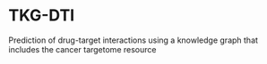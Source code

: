 # TKG-DTI
Prediction of drug-target interactions using a knowledge graph that includes the cancer targetome resource
